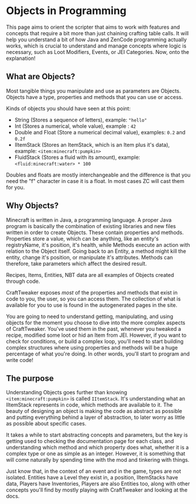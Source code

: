 # Objects in Programming

This page aims to orient the scripter that aims to work with features and concepts that require a bit more than just chaining crafting table calls. 
It will help you understand a bit of how Java and ZenCode programming actually works, which is crucial to understand and manage concepts where logic is necessary, such as Loot Modifiers, Events, or JEI Categories. 
Now, onto the explanation!

## What are Objects?

Most tangible things you manipulate and use as parameters are Objects. Objects have a type, properties and methods that you can use or access.

Kinds of objects you should have seen at this point: 
- String (Stores a sequence of letters), example: `"hello"`
- Int (Stores a numerical, whole value), example : `42`
- Double and Float (Store a numerical decimal value), examples:  `0.2` and `0.2f`
- IItemStack (Stores an ItemStack, which is an Item plus it's data), example: `<item:minecraft:pumpkin>`
- FluidStack (Stores a fluid with its amount), example: `<fluid:minecraft:water> * 100`

Doubles and floats are mostly interchangeable and the difference is that you need the "f" character in case it is a float. In most cases ZC will cast them for you.

## Why Objects?
Minecraft is written in Java, a programming language. A proper Java program is basically the combination of existing libraries and new files written in order to create Objects. These contain properties and methods. Properties store a value, which can be anything, like an entity's registryName, it's position, it's health, while Methods execute an action with relation to the Object itself. Going back to an Entity, a method might kill the entity, change it's position, or manipulate it's attributes. Methods can therefore, take parameters which affect the desired result.

Recipes, Items, Entities, NBT data are all examples of Objects created through code. 

CraftTweaker exposes *most* of the properties and methods that exist in code to you, the user, so you can access them. The collection of what is available for you to use is found in the autogenerated pages in the site.

You are going to need to understand getting, manipulating, and using objects for the moment you choose to dive into the more complex aspects of CraftTweaker. You've used them in the past, whenever you tweaked a recipe, modified some loot or hid an Item from JEI. However, if you want to check for conditions, or build a complex loop, you'll need to start building complex structures where using properties and methods will be a huge percentage of what you're doing. In other words, you'll start to program and write code!

## The purpose

Understanding Objects goes further than knowing `<item:minecraft:pumpkin>` is called `IItemStack`. It's understanding what an IItemStack represents in code, which methods are available to it.
The beauty of designing an object is making the code as abstract as possible and putting everything behind a layer of abstraction, to later worry as little as possible about specific cases.

It takes a while to start abstracting concepts and parameters, but the key is getting used to checking the documentation page for each class, and understanding which method and which property does what, whether it is a complex type or one as simple as an integer. 
However, it is something that will come naturally by spending time with the mod and tinkering with things. 

Just know that, in the context of an event and in the game, types are not isolated. Entities have a Level they exist in, a position, IItemStacks have data, Players have Inventories, Players are also Entities too, along with other concepts you'll find by mostly playing with CraftTweaker and looking at the docs.